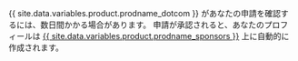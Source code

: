 {{ site.data.variables.product.prodname_dotcom }} があなたの申請を確認するには、数日間かかる場合があります。 申請が承認されると、あなたのプロフィールは [{{ site.data.variables.product.prodname_sponsors }}](https://github.com/sponsors) 上に自動的に作成されます。
